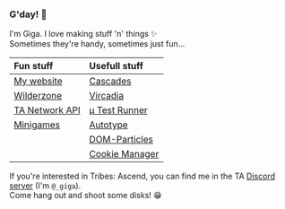 ### G'day! 👋

I'm Giga. I love making stuff 'n' things ✨  
Sometimes they're handy, sometimes just fun...

| Fun stuff                                                      | Usefull stuff                                                    |
| :------------------------------------------------------------- | :--------------------------------------------------------------- |
| [My website](https://zakweb.dev/)                              | [Cascades](https://cascades.app/)                                |
| [Wilderzone](https://github.com/wilderzone)                    | [Vircadia](https://github.com/vircadia/vircadia-web)             |
| [TA Network API](https://github.com/wilderzone/ta-network-api) | [μ Test Runner](https://www.npmjs.com/package/micro-test-runner) |
| [Minigames](https://github.com/Gigabyte5671/Minigames)         | [Autotype](https://autotype.zakweb.dev/)                         |
|                                                                | [DOM-Particles](https://dom-particles.zakweb.dev/)               |
|                                                                | [Cookie Manager](https://cookie-manager.zakweb.dev/)             |

If you're interested in Tribes: Ascend, you can find me in the TA [Discord server](https://discord.gg/dd8JgzJ) (I'm `@_giga`).  
Come hang out and shoot some disks! 😁
